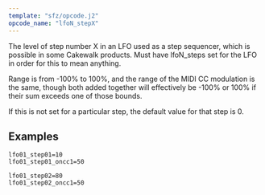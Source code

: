 ```yaml
---
template: "sfz/opcode.j2"
opcode_name: "lfoN_stepX"
---
```

The level of step number X in an LFO used as a step sequencer,
which is possible in some Cakewalk products. Must have lfoN_steps
set for the LFO in order for this to mean anything.

Range is from -100% to 100%, and the range of the MIDI CC modulation
is the same, though both added together will effectively be -100%
or 100% if their sum exceeds one of those bounds.

If this is not set for a particular step, the default value for that
step is 0.

## Examples

```sfz
lfo01_step01=10
lfo01_step01_oncc1=50

lfo01_step02=80
lfo01_step02_oncc1=50
```
